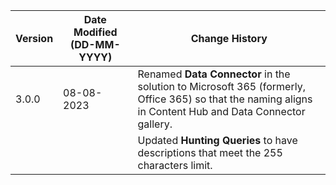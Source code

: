| **Version** | **Date Modified (DD-MM-YYYY)** | **Change History**                          |
|-------------|--------------------------------|---------------------------------------------|
| 3.0.0       | 08-08-2023                     | Renamed **Data Connector** in the solution to Microsoft 365 (formerly, Office 365) so that the naming aligns in Content Hub and Data Connector gallery.   |
|             |                                | Updated **Hunting Queries** to have descriptions that meet the 255 characters limit.      |

